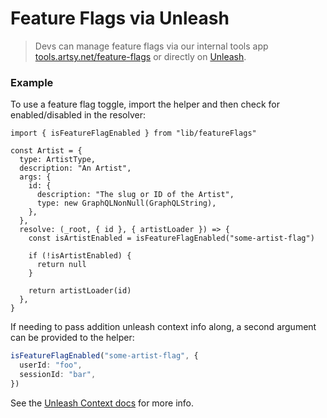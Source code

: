 # Feature Flags via Unleash

> Devs can manage feature flags via our internal tools app [tools.artsy.net/feature-flags](https://tools.artsy.net/feature-flags) or directly on [Unleash](https://unleash.artsy.net).

### Example

To use a feature flag toggle, import the helper and then check for enabled/disabled in the resolver:

```tsx
import { isFeatureFlagEnabled } from "lib/featureFlags"

const Artist = {
  type: ArtistType,
  description: "An Artist",
  args: {
    id: {
      description: "The slug or ID of the Artist",
      type: new GraphQLNonNull(GraphQLString),
    },
  },
  resolve: (_root, { id }, { artistLoader }) => {
    const isArtistEnabled = isFeatureFlagEnabled("some-artist-flag")

    if (!isArtistEnabled) {
      return null
    }

    return artistLoader(id)
  },
}
```

If needing to pass addition unleash context info along, a second argument can be provided to the helper:

```ts
isFeatureFlagEnabled("some-artist-flag", {
  userId: "foo",
  sessionId: "bar",
})
```

See the [Unleash Context docs](https://docs.getunleash.io/reference/unleash-context) for more info.
